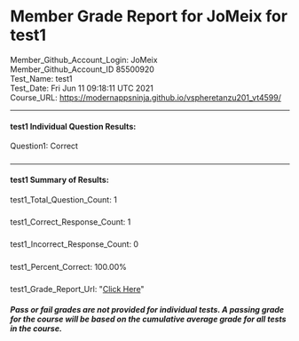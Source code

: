 # Member Grade Report for JoMeix for test1  
   
Member_Github_Account_Login: JoMeix  
Member_Github_Account_ID 85500920  
Test_Name: test1  
Test_Date: Fri Jun 11 09:18:11 UTC 2021  
Course_URL: https://modernappsninja.github.io/vspheretanzu201_vt4599/  
   
---  
#### test1 Individual Question Results:  
Question1: Correct  
#####  
---  
#### test1 Summary of Results:  
test1_Total_Question_Count: 1  
#####  
test1_Correct_Response_Count: 1  
#####  
test1_Incorrect_Response_Count: 0  
#####  
test1_Percent_Correct: 100.00%  
#####  
test1_Grade_Report_Url: "[Click Here](https://github.com/modernappsninjas/JoMeix/blob/main/static/userdata/courses/vspheretanzu201_vt4599/grade_report.pr286.test1.md)"
##### Pass or fail grades are not provided for individual tests. A passing grade for the course will be based on the cumulative average grade for all tests in the course.  
